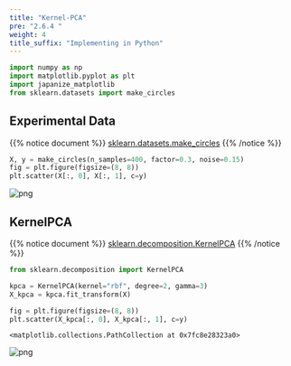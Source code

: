 ```yaml
---
title: "Kernel-PCA"
pre: "2.6.4 "
weight: 4
title_suffix: "Implementing in Python"
---
```




```python
import numpy as np
import matplotlib.pyplot as plt
import japanize_matplotlib
from sklearn.datasets import make_circles
```

## Experimental Data

{{% notice document %}}
[sklearn.datasets.make_circles](https://scikit-learn.org/stable/modules/generated/sklearn.datasets.make_circles.html)
{{% /notice %}}


```python
X, y = make_circles(n_samples=400, factor=0.3, noise=0.15)
fig = plt.figure(figsize=(8, 8))
plt.scatter(X[:, 0], X[:, 1], c=y)
```

    
![png](/images/basic/dimensionality_reduction/Kernel-PCA_files/Kernel-PCA_4_1.png)
    


## KernelPCA
{{% notice document %}}
[sklearn.decomposition.KernelPCA](https://scikit-learn.org/stable/modules/generated/sklearn.decomposition.KernelPCA.html#sklearn.decomposition.KernelPCA)
{{% /notice %}}

```python
from sklearn.decomposition import KernelPCA

kpca = KernelPCA(kernel="rbf", degree=2, gamma=3)
X_kpca = kpca.fit_transform(X)

fig = plt.figure(figsize=(8, 8))
plt.scatter(X_kpca[:, 0], X_kpca[:, 1], c=y)
```




    <matplotlib.collections.PathCollection at 0x7fc8e28323a0>




    
![png](/images/basic/dimensionality_reduction/Kernel-PCA_files/Kernel-PCA_6_1.png)
    

